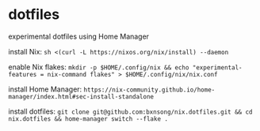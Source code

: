 # dotfiles

experimental dotfiles using Home Manager

install Nix: `sh <(curl -L https://nixos.org/nix/install) --daemon`

enable Nix flakes: `mkdir -p $HOME/.config/nix && echo "experimental-features = nix-command flakes" > $HOME/.config/nix/nix.conf`

install Home Manager: `https://nix-community.github.io/home-manager/index.html#sec-install-standalone`

install dotfiles: `git clone git@github.com:bxnsong/nix.dotfiles.git && cd nix.dotfiles && home-manager switch --flake .`
